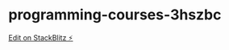 # programming-courses-3hszbc

[Edit on StackBlitz ⚡️](https://stackblitz.com/edit/programming-courses-3hszbc)